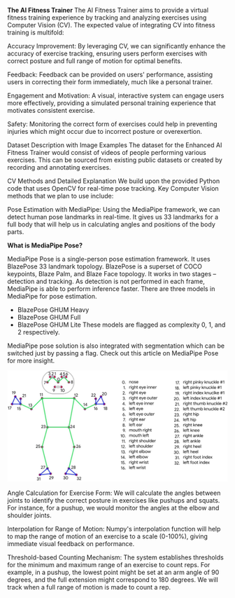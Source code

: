 **The AI Fitness Trainer**
The AI Fitness Trainer aims to provide a virtual fitness training experience by tracking and analyzing exercises using Computer Vision (CV). The expected value of integrating CV into fitness training is multifold:

Accuracy Improvement: By leveraging CV, we can significantly enhance the accuracy of exercise tracking, ensuring users perform exercises with correct posture and full range of motion for optimal benefits.

Feedback: Feedback can be provided on users' performance, assisting users in correcting their form immediately, much like a personal trainer.

Engagement and Motivation: A visual, interactive system can engage users more effectively, providing a simulated personal training experience that motivates consistent exercise.

Safety: Monitoring the correct form of exercises could help in preventing injuries which might occur due to incorrect posture or overexertion.

Dataset Description with Image Examples
The dataset for the Enhanced AI Fitness Trainer would consist of videos of people performing various exercises. This can be sourced from existing public datasets or created by recording and annotating exercises.

CV Methods and Detailed Explanation
We build upon the provided Python code that uses OpenCV for real-time pose tracking. Key Computer Vision methods that we plan to use include:

Pose Estimation with MediaPipe: Using the MediaPipe framework, we can detect human pose landmarks in real-time. It gives us 33 landmarks for a full body that will help us in calculating angles and positions of the body parts.

**What is MediaPipe Pose?**

MediaPipe Pose is a single-person pose estimation framework. It uses BlazePose 33 landmark topology. BlazePose is a superset of COCO keypoints, Blaze Palm, and Blaze Face topology. It works in two stages – detection and tracking. As detection is not performed in each frame, MediaPipe is able to perform inference faster. There are three models in MediaPipe for pose estimation.

- BlazePose GHUM Heavy
- BlazePose GHUM Full
- BlazePose GHUM Lite
These models are flagged as complexity 0, 1, and 2 respectively.

MediaPipe pose solution is also integrated with segmentation which can be switched just by passing a flag. Check out this article on MediaPipe Pose for more insight.

![](MediaPipe-pose-BlazePose-Topology.jpg)


Angle Calculation for Exercise Form: We will calculate the angles between joints to identify the correct posture in exercises like pushups and squats. For instance, for a pushup, we would monitor the angles at the elbow and shoulder joints.

Interpolation for Range of Motion: Numpy's interpolation function will help to map the range of motion of an exercise to a scale (0-100%), giving immediate visual feedback on performance.

Threshold-based Counting Mechanism: The system establishes thresholds for the minimum and maximum range of an exercise to count reps. For example, in a pushup, the lowest point might be set at an arm angle of 90 degrees, and the full extension might correspond to 180 degrees. We will track when a full range of motion is made to count a rep.
